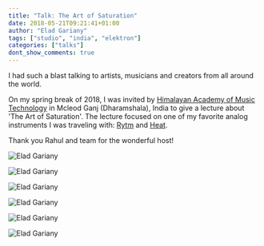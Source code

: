 ```yaml
---
title: "Talk: The Art of Saturation"
date: 2018-05-21T09:21:41+01:00
author: "Elad Gariany"
tags: ["studio", "india", "elektron"]
categories: ["talks"]
dont_show_comments: true
---
```


I had such a blast talking to artists, musicians and creators from all around the world.

On my spring break of 2018, I was invited by [Himalayan Academy of Music Technology](https://www.facebook.com/HAMT.Education/) in Mcleod Ganj (Dharamshala), India to give a lecture about 'The Art of Saturation'. The lecture focused on one of my favorite analog instruments I was traveling with: [Rytm](https://www.elektron.se/products/analog-rytm-mkii/) and [Heat](https://www.elektron.se/products/analog-heat-mkii/).

Thank you Rahul and team for the wonderful host!

![Elad Gariany](33676131_2077969105861587_700089109586116608_n.jpg)

![Elad Gariany](32746473_10156496003616410_4525580466832539648_o.jpg)

![Elad Gariany](33497837_2077969285861569_6898185890804269056_o.jpg)

![Elad Gariany](33623577_2077969139194917_5873204933594972160_o.jpg)

![Elad Gariany](33592066_2077969399194891_2350928762683523072_o.jpg)

![Elad Gariany](with-rahul.jpg)
